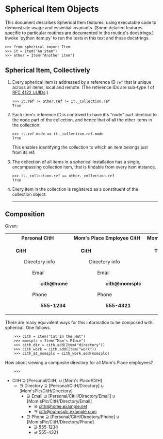 # Spherical Item Objects

This document describes Spherical Item features, using executable code to demonstrate usage and essential invariants. (Some detailed features specific to particular routines are documented in the routine's docstrings.)  Invoke 'python item.py' to run the tests in this text and those docstrings.

```
>>> from spherical import Item
>>> it = Item("An item")
>>> other = Item("Another item")
```

## Spherical Item, Collectively

1. Every spherical item is addressed by a reference ID `ref` that is unique across all items, local and remote. (The reference IDs are sub-type 1 of [RFC 4122 UUIDs](https://tools.ietf.org/html/rfc4122.html).)

   ```
   >>> it.ref != other.ref != it._collection.ref
   True
   ```
2. Each item's reference ID is contrived to have it's "node" part identical to the node part of the collection, and hence that of all the other items in the collection:

   ```
   >>> it.ref.node == it._collection.ref.node
   True
   ```

   This enables identifying the collection to which an item belongs just from its ref.

3. The collection of all items in a spherical installation has a single, encompassing collection item, that is findable from every item instance.

   ```
   >>> it._collection.ref == other._collection.ref
   True
   ```
4. Every item in the collection is registered as a constituent of the collection object:

   ***

## Composition

Given:

<table>
  <tr>
    <th> Personal CitH </th>
    <th> Mom's Place Employee CitH </th>
    <th> Mom's Place Employee Thing1 </th>
  </tr>
  <tr>
    <td>
      <ul> <strong>CitH</strong>
        <ul> Directory info
          <ul> Email
            <ul> <strong>cith@home</strong> </ul>
          </ul>
          <ul> Phone
            <ul> <strong>555-1234</strong> </ul>
          </ul>
        </ul>
      </ul>
    </td>
    <td>
      <ul> <strong>CitH</strong>
        <ul> Directory info
          <ul> Email
            <ul> <strong>cith@momsplc</strong> </ul>
          </ul>
          <ul> Phone
            <ul> <strong>555-4321</strong> </ul>
          </ul>
        </ul>
      </ul>
    </td>
    <td>
      <ul> <strong>Thing1</strong>
        <ul> Directory info
          <ul> Email
            <ul> <strong>thing1@momsplc</strong> </ul>
          </ul>
          <ul> Phone
            <ul> <strong>555-9876</strong> </ul>
          </ul>
        </ul>
      </ul>
    </td>
  </tr>
</table>

There are many equivalent ways for this information to be composed with spherical. One follows.

```
    >>> cith = Item("Cat in the Hat")
    >>> momsplc = Item("Mom's Place")
    >>> cith_dir = cith.add(Item("directory"))
    >>> cith_work = cith.add(Item("work"))
    >>> cith_at_momsplc = cith_work.add(momsplc)
```

How about viewing a composite directory for all Mom's Place employees?

```
    >>>
```

* CitH ⊇ [Personal/CitH] ∪ [Mom's Place/CitH]
    * ∋ Directory ⊇ [Personal/CitH/Directory] ∪ [Mom'sPlc/CitH/Directory]
        * ∋ Email ⊇
            [Personal/CitH/Directory/Email] ∪ [Mom'sPlc/CitH/Directory/Email]
            * ∋ cith@home.example.net
            * ∋ cith@momsplc.example.com
        * ∋ Phone ⊇
            [Personal/CitH/Directory/Phone] ∪ [Mom'sPlc/CitH/Directory/Phone]
            * ∋ 555-1234
            * ∋ 555-4321
